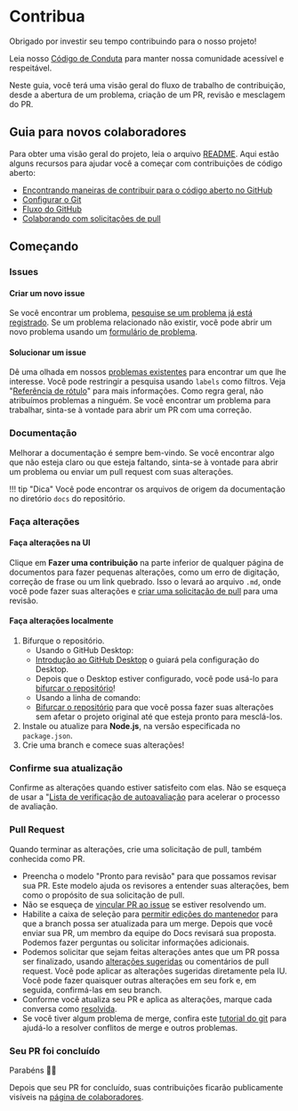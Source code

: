 # Contribua

Obrigado por investir seu tempo contribuindo para o nosso projeto!

Leia nosso [Código de Conduta](./code-of-conduct.md) para manter nossa comunidade acessível e respeitável.

Neste guia, você terá uma visão geral do fluxo de trabalho de contribuição, desde a abertura de um problema, criação de um PR, revisão e mesclagem do PR.

## Guia para novos colaboradores

Para obter uma visão geral do projeto, leia o arquivo [README](https://github.com/lgbtqspacey/carrier-server/blob/main/README.md). Aqui estão alguns recursos para ajudar você a começar com contribuições de código aberto:

- [Encontrando maneiras de contribuir para o código aberto no GitHub](https://docs.github.com/en/get-started/exploring-projects-on-github/finding-ways-to-contribute-to-open-source-on-github)
- [Configurar o Git](https://docs.github.com/en/get-started/quickstart/set-up-git)
- [Fluxo do GitHub](https://docs.github.com/en/get-started/quickstart/github-flow)
- [Colaborando com solicitações de pull](https://docs.github.com/en/github/collaborating-with-pull-requests)

## Começando

### Issues

#### Criar um novo issue

Se você encontrar um problema, [pesquise se um problema já está registrado](https://docs.github.com/en/github/searching-for-information-on-github/searching-on-github/searching-issues-and-pull-requests#search-by-the-title-body-or-comments). Se um problema relacionado não existir, você pode abrir um novo problema usando um [formulário de problema](https://github.com/lgbtqspacey/carrier-server/issues).

#### Solucionar um issue

Dê uma olhada em nossos [problemas existentes](https://github.com/lgbtqspacey/carrier-server/issues) para encontrar um que lhe interesse. Você pode restringir a pesquisa usando `labels` como filtros. Veja "[Referência de rótulo](https://docs.github.com/en/contributing/collaborating-on-github-docs/label-reference)" para mais informações. Como regra geral, não atribuímos problemas a ninguém. Se você encontrar um problema para trabalhar, sinta-se à vontade para abrir um PR com uma correção.

### Documentação

Melhorar a documentação é sempre bem-vindo. Se você encontrar algo que não esteja claro ou que esteja faltando, sinta-se à vontade para abrir um problema ou enviar um pull request com suas alterações.

!!! tip "Dica"
    Você pode encontrar os arquivos de origem da documentação no diretório `docs` do repositório.

### Faça alterações

#### Faça alterações na UI

Clique em **Fazer uma contribuição** na parte inferior de qualquer página de documentos para fazer pequenas alterações, como um erro de digitação, correção de frase ou um link quebrado. Isso o levará ao arquivo `.md`, onde você pode fazer suas alterações e [criar uma solicitação de pull](https://github.com/lgbtqspacey/carrier-server/pulls) para uma revisão.

#### Faça alterações localmente

1. Bifurque o repositório.
    - Usando o GitHub Desktop:
    - [Introdução ao GitHub Desktop](https://docs.github.com/en/desktop/installing-and-configuring-github-desktop/getting-started-with-github-desktop) o guiará pela configuração do Desktop.
    - Depois que o Desktop estiver configurado, você pode usá-lo para [bifurcar o repositório](https://docs.github.com/en/desktop/contributing-and-collaborating-using-github-desktop/cloning-and-forking-repositories-from-github-desktop)!
    - Usando a linha de comando:
    - [Bifurcar o repositório](https://docs.github.com/en/github/getting-started-with-github/fork-a-repo#fork-an-example-repository) para que você possa fazer suas alterações sem afetar o projeto original até que esteja pronto para mesclá-los.
2. Instale ou atualize para **Node.js**, na versão especificada no `package.json`.
3. Crie uma branch e comece suas alterações!

### Confirme sua atualização

Confirme as alterações quando estiver satisfeito com elas. Não se esqueça de usar a "[Lista de verificação de autoavaliação](https://docs.github.com/en/contributing/collaborating-on-github-docs/self-review-checklist) para acelerar o processo de avaliação.

### Pull Request

Quando terminar as alterações, crie uma solicitação de pull, também conhecida como PR.

- Preencha o modelo "Pronto para revisão" para que possamos revisar sua PR. Este modelo ajuda os revisores a entender suas alterações, bem como o propósito de sua solicitação de pull.
- Não se esqueça de [vincular PR ao issue](https://docs.github.com/en/issues/tracking-your-work-with-issues/linking-a-pull-request-to-an-issue) se estiver resolvendo um.
- Habilite a caixa de seleção para [permitir edições do mantenedor](https://docs.github.com/en/github/collaborating-with-issues-and-pull-requests/allowing-changes-to-a-pull-request-branch-created-from-a-fork) para que a branch possa ser atualizada para um merge.
Depois que você enviar sua PR, um membro da equipe do Docs revisará sua proposta. Podemos fazer perguntas ou solicitar informações adicionais.
- Podemos solicitar que sejam feitas alterações antes que um PR possa ser finalizado, usando [alterações sugeridas](https://docs.github.com/en/github/collaborating-with-issues-and-pull-requests/incorporating-feedback-in-your-pull-request) ou comentários de pull request. Você pode aplicar as alterações sugeridas diretamente pela IU. Você pode fazer quaisquer outras alterações em seu fork e, em seguida, confirmá-las em seu branch.
- Conforme você atualiza seu PR e aplica as alterações, marque cada conversa como [resolvida](https://docs.github.com/en/github/collaborating-with-issues-and-pull-requests/commenting-on-a-pull-request#resolving-conversations).
- Se você tiver algum problema de merge, confira este [tutorial do git](https://github.com/skills/resolve-merge-conflicts) para ajudá-lo a resolver conflitos de merge e outros problemas.

### Seu PR foi concluído

Parabéns 🎉🎉

Depois que seu PR for concluído, suas contribuições ficarão publicamente visíveis na [página de colaboradores](https://github.com/lgbtqspacey/carrier-server/graphs/contributors).

